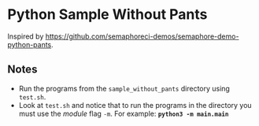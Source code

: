 # Python Sample Without Pants

Inspired by <https://github.com/semaphoreci-demos/semaphore-demo-python-pants>.

## Notes

- Run the programs from the `sample_without_pants` directory using `test.sh`.
- Look at `test.sh` and notice that to run the programs in the directory you
  must use the *module* flag `-m`. For example: **`python3 -m main.main`**

